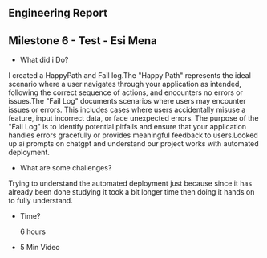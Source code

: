 ## Engineering Report
## Milestone 6 - Test - Esi Mena

- What did i Do?

I created a HappyPath and Fail log.The "Happy Path" represents the ideal scenario where a user navigates through your application as intended, following the correct sequence of actions, and encounters no errors or issues.The "Fail Log" documents scenarios where users may encounter issues or errors. This includes cases where users accidentally misuse a feature, input incorrect data, or face unexpected errors. The purpose of the "Fail Log" is to identify potential pitfalls and ensure that your application handles errors gracefully or provides meaningful feedback to users.Looked up ai prompts on chatgpt and understand our project works with automated deployment.

- What are some challenges?

Trying to understand the automated deployment just because since it has already been done studying it took a bit longer time then doing it hands on to fully understand.

- Time?
  
  6 hours

- 5 Min Video
